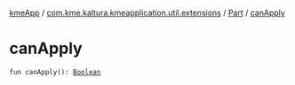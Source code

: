 [kmeApp](../../index.md) / [com.kme.kaltura.kmeapplication.util.extensions](../index.md) / [Part](index.md) / [canApply](./can-apply.md)

# canApply

`fun canApply(): `[`Boolean`](https://kotlinlang.org/api/latest/jvm/stdlib/kotlin/-boolean/index.html)